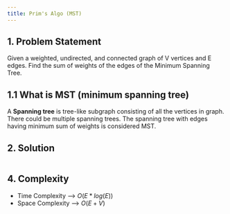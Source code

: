 ```yaml
---
title: Prim's Algo (MST)
---
```


## 1. Problem Statement

Given a weighted, undirected, and connected graph of V vertices and E edges. Find the sum of weights of the edges of the Minimum Spanning Tree.

## 1.1 What is MST (minimum spanning tree)

A **Spanning tree** is tree-like subgraph consisting of all the vertices in graph. There could be multiple spanning trees. The spanning tree with edges having minimum sum of weights is considered MST.

## 2. Solution

```cpp

```

## 4. Complexity

- Time Complexity --> $O(E*log(E))$
- Space Complexity --> $O(E + V)$